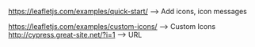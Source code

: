 
https://leafletjs.com/examples/quick-start/  --> Add icons, icon messages

https://leafletjs.com/examples/custom-icons/  --> Custom Icons
 
http://cypress.great-site.net/?i=1  --> URL
